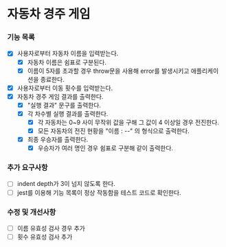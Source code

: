 # 자동차 경주 게임
### 기능 목록
 - [x] 사용자로부터 자동차 이름을 입력받는다.
   - [x] 자동차 이름은 쉼표로 구분된다.
   - [x] 이름이 5자를 초과할 경우 throw문을 사용해 error를 발생시키고 애플리케이션을 종료한다.
 - [x] 사용자로부터 이동 횟수를 입력받는다.
 - [x] 자동차 경주 게임 결과를 출력한다.
   - [x] "실행 결과" 문구를 출력한다.
   - [x] 각 차수별 실행 결과를 출력한다.
     - [x] 각 자동차는 0~9 사이 무작위 값을 구해 그 값이 4 이상일 경우 전진한다.
     - [x] 모든 자동차의 전진 현황을 "이름 : --" 의 형식으로 출력한다.
   - [x] 최종 우승자를 출력한다.
     - [x] 우승자가 여러 명인 경우 쉼표로 구분해 같이 출력한다.

### 추가 요구사항
 - [ ] indent depth가 3이 넘지 않도록 한다.
 - [ ] jest를 이용해 기능 목록이 정상 작동함을 테스트 코드로 확인한다.

### 수정 및 개선사항
 - [ ] 이름 유효성 검사 경우 추가
 - [ ] 횟수 유효성 검사 추가
